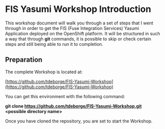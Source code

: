 # FIS Yasumi Workshop Introduction

This workshop document will walk you through a set of steps that I went through in order to get the FIS \(Fuse Integration Services\) Yasumi Application deployed on the OpenShift platform. It will be structured in such a way that through **git** commands, it is possible to skip or check certain steps and still being able to run it to completion.

## Preparation

The complete Workshop is located at:

[https://github.com/tdeborge/FIS-Yasumi-Workshop](https://github.com/tdeborge/FIS-Yasumi-Workshop)

You can get this environment with the following command:

**git clone https://github.com/tdeborge/FIS-Yasumi-Workshop.git &lt;possible directory name&gt;**

Once you have cloned the repository, you are set to start the Workshop.


